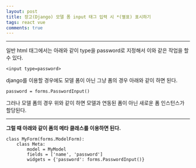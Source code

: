 ```yaml
---
layout: post
title: 장고(Django) 모델 폼 input 태그 입력 시 *(별표) 표시하기
tags: react vue
comments: true
---
```

  
---
  
일반 html 태그에서는 아래와 같이 type을 password로 지정해서 이와 같은 작업을 할 수 있다.
  
~~~
<input type=password>
~~~
  
django를 이용할 경우에도 모델 폼이 아닌 그냥 폼의 경우 아래와 같이 하면 된다.
  
~~~
password = forms.PasswordInput()
~~~
  
그러나 모델 폼의 경우 위와 같이 하면 모델과 연동된 폼이 아닌 새로운 폼 인스턴스가 할당된다.
  
---
   
**그럴 때 아래와 같이 폼의 메타 클래스를 이용하면 된다.**
  
~~~
class MyForm(forms.ModelForm):
    class Meta:
        model = MyModel
        fields = ['name', 'password']
        widgets = {'password': forms.PasswordInput()}
~~~